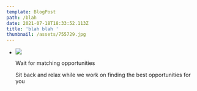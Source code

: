 ```yaml
---
template: BlogPost
path: /blah
date: 2021-07-18T18:33:52.113Z
title: 'blah blah '
thumbnail: /assets/755729.jpg
---
```

<!--StartFragment-->

* ![](https://assets.interviewbit.com/assets/jobs/logged_in_referral/wait-fc84172863ff696e67d82185c54db22845b31fe8535797f533c4566cd370fa12.jpg.gz)

  Wait for matching opportunities

  Sit back and relax while we work on finding the best opportunities for you

<!--EndFragment-->
